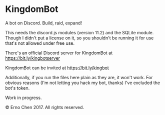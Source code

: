 # KingdomBot
A bot on Discord. Build, raid, expand!

This needs the discord.js modules (version 11.2) and the SQLite module. Though I didn't put a license on it, so you shouldn't be running it for use that's not allowed under free use.

There's an official Discord server for KingdomBot at https://bit.ly/kingbotserver

KingdomBot can be invited at https://bit.ly/kingbot

Additionally, if you run the files here plain as they are, it won't work. For obvious reasons (I'm not letting you hack my bot, thanks) I've excluded the bot's token.

Work in progress.

© Erno Chen 2017. All rights reserved.
